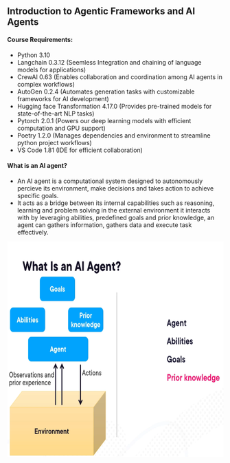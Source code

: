 ## **Introduction to Agentic Frameworks and AI Agents**


#### Course Requirements:
- Python 3.10
- Langchain 0.3.12 (Seemless Integration and chaining of language models for applications)
- CrewAI 0.63 (Enables collaboration and coordination among AI agents in complex workflows)
- AutoGen 0.2.4 (Automates generation tasks with customizable frameworks for AI development)
- Hugging face Transformation 4.17.0 (Provides pre-trained models for state-of-the-art NLP tasks)
- Pytorch 2.0.1 (Powers our deep learning models with efficient computation and GPU support)
- Poetry 1.2.0 (Manages dependencies and environment to streamline python project workflows)
- VS Code 1.81 (IDE for efficient collaboration)

#### What is an AI agent?
- An AI agent is a computational system designed to autonomously percieve its environment, make decisions and takes action to achieve specific goals.
- It acts as a bridge between its internal capabilities such as reasoning, learning and problem solving in the external environment it interacts with by leveraging abilities, predefined goals and prior knowledge, an agent can gathers information, gathers data and execute task effectively.

<img src="https://github.com/ShauryaRawat10/Artificial-Intelligence/blob/ff70c3e2a077ef5f131d557dd5efe4e3634e8d2a/Storage/AgenticFrameworks/AI%20Agents%20Intro.png" alt="Sample Image" width="700" height="500">
